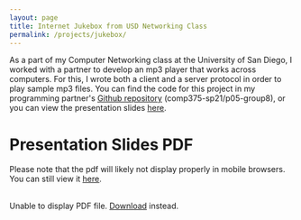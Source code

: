 ```yaml
---
layout: page
title: Internet Jukebox from USD Networking Class
permalink: /projects/jukebox/
---
```


As a part of my Computer Networking class at the University of San Diego, I worked with a partner to develop an mp3 player that works across computers. For this, I wrote both a client and a server protocol in order to play sample mp3 files. You can find the code for this project in my programming partner's <a href = "https://github.com/ndelafuente/bec307/tree/main/comp375-sp21/p05-group8" target = "_blank"><u>Github repository</u></a> (comp375-sp21/p05-group8), or you can view the presentation slides <a href = "/docs/assets/Presentation-slides.pdf" target = "_blank"><u>here</u></a>.

<html>
  <head>
    <title>Internet Jukebox Presentation Slides</title>
  </head>
  <body>
    <h1>Presentation Slides PDF</h1>
    <p>Please note that the pdf will likely not display properly in mobile browsers. You can still view it <a href = "/docs/assets/Presentation-slides.pdf" target = "_blank"><u>here</u></a>.<br><br>
    <object data="/docs/assets/Presentation-slides.pdf" type="application/pdf" width="100%" height="500px">
      <p>Unable to display PDF file. <a href="/docs/assets/Presentation-slides.pdf">Download</a> instead.</p>
    </object>